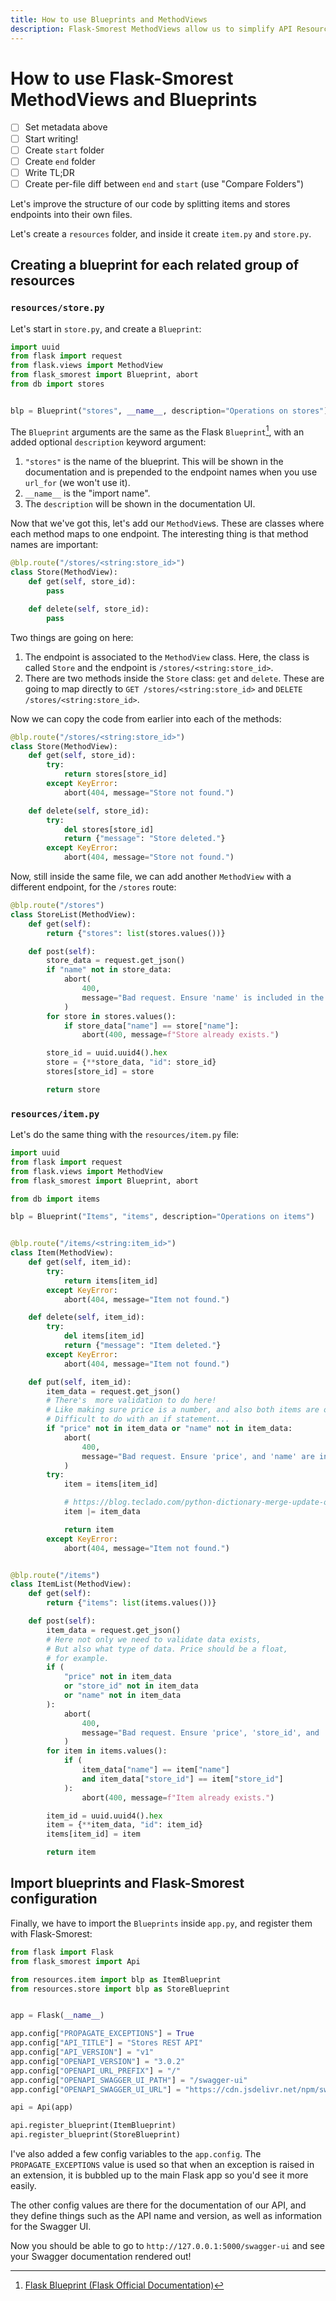 ```yaml
---
title: How to use Blueprints and MethodViews
description: Flask-Smorest MethodViews allow us to simplify API Resources by defining all methods that interact with the resource in one Python class.
---
```


# How to use Flask-Smorest MethodViews and Blueprints

- [ ] Set metadata above
- [ ] Start writing!
- [ ] Create `start` folder
- [ ] Create `end` folder
- [ ] Write TL;DR
- [ ] Create per-file diff between `end` and `start` (use "Compare Folders")

Let's improve the structure of our code by splitting items and stores endpoints into their own files.

Let's create a `resources` folder, and inside it create `item.py` and `store.py`.

## Creating a blueprint for each related group of resources

### `resources/store.py`

Let's start in `store.py`, and create a `Blueprint`:

```py title="resources/store.py"
import uuid
from flask import request
from flask.views import MethodView
from flask_smorest import Blueprint, abort
from db import stores


blp = Blueprint("stores", __name__, description="Operations on stores")
```

The `Blueprint` arguments are the same as the Flask `Blueprint`[^1], with an added optional `description` keyword argument:

1. `"stores"` is the name of the blueprint. This will be shown in the documentation and is prepended to the endpoint names when you use `url_for` (we won't use it).
2. `__name__` is the "import name".
3. The `description` will be shown in the documentation UI.


Now that we've got this, let's add our `MethodView`s. These are classes where each method maps to one endpoint. The interesting thing is that method names are important:

```py title="resources/store.py"
@blp.route("/stores/<string:store_id>")
class Store(MethodView):
    def get(self, store_id):
        pass

    def delete(self, store_id):
        pass
```

Two things are going on here:

1. The endpoint is associated to the `MethodView` class. Here, the class is called `Store` and the endpoint is `/stores/<string:store_id>`.
2. There are two methods inside the `Store` class: `get` and `delete`. These are going to map directly to `GET /stores/<string:store_id>` and `DELETE /stores/<string:store_id>`.

Now we can copy the code from earlier into each of the methods:

```py title="resources/store.py"
@blp.route("/stores/<string:store_id>")
class Store(MethodView):
    def get(self, store_id):
        try:
            return stores[store_id]
        except KeyError:
            abort(404, message="Store not found.")

    def delete(self, store_id):
        try:
            del stores[store_id]
            return {"message": "Store deleted."}
        except KeyError:
            abort(404, message="Store not found.")
```

Now, still inside the same file, we can add another `MethodView` with a different endpoint, for the `/stores` route:

```py title="resources/store.py"
@blp.route("/stores")
class StoreList(MethodView):
    def get(self):
        return {"stores": list(stores.values())}

    def post(self):
        store_data = request.get_json()
        if "name" not in store_data:
            abort(
                400,
                message="Bad request. Ensure 'name' is included in the JSON payload.",
            )
        for store in stores.values():
            if store_data["name"] == store["name"]:
                abort(400, message=f"Store already exists.")

        store_id = uuid.uuid4().hex
        store = {**store_data, "id": store_id}
        stores[store_id] = store

        return store
```

### `resources/item.py`

Let's do the same thing with the `resources/item.py` file:

```py title="resources/item.py"
import uuid
from flask import request
from flask.views import MethodView
from flask_smorest import Blueprint, abort

from db import items

blp = Blueprint("Items", "items", description="Operations on items")


@blp.route("/items/<string:item_id>")
class Item(MethodView):
    def get(self, item_id):
        try:
            return items[item_id]
        except KeyError:
            abort(404, message="Item not found.")

    def delete(self, item_id):
        try:
            del items[item_id]
            return {"message": "Item deleted."}
        except KeyError:
            abort(404, message="Item not found.")

    def put(self, item_id):
        item_data = request.get_json()
        # There's  more validation to do here!
        # Like making sure price is a number, and also both items are optional
        # Difficult to do with an if statement...
        if "price" not in item_data or "name" not in item_data:
            abort(
                400,
                message="Bad request. Ensure 'price', and 'name' are included in the JSON payload.",
            )
        try:
            item = items[item_id]

            # https://blog.teclado.com/python-dictionary-merge-update-operators/
            item |= item_data

            return item
        except KeyError:
            abort(404, message="Item not found.")


@blp.route("/items")
class ItemList(MethodView):
    def get(self):
        return {"items": list(items.values())}

    def post(self):
        item_data = request.get_json()
        # Here not only we need to validate data exists,
        # But also what type of data. Price should be a float,
        # for example.
        if (
            "price" not in item_data
            or "store_id" not in item_data
            or "name" not in item_data
        ):
            abort(
                400,
                message="Bad request. Ensure 'price', 'store_id', and 'name' are included in the JSON payload.",
            )
        for item in items.values():
            if (
                item_data["name"] == item["name"]
                and item_data["store_id"] == item["store_id"]
            ):
                abort(400, message=f"Item already exists.")

        item_id = uuid.uuid4().hex
        item = {**item_data, "id": item_id}
        items[item_id] = item

        return item
```

## Import blueprints and Flask-Smorest configuration

Finally, we have to import the `Blueprints` inside `app.py`, and register them with Flask-Smorest:

```py title="app.py"
from flask import Flask
from flask_smorest import Api

from resources.item import blp as ItemBlueprint
from resources.store import blp as StoreBlueprint


app = Flask(__name__)

app.config["PROPAGATE_EXCEPTIONS"] = True
app.config["API_TITLE"] = "Stores REST API"
app.config["API_VERSION"] = "v1"
app.config["OPENAPI_VERSION"] = "3.0.2"
app.config["OPENAPI_URL_PREFIX"] = "/"
app.config["OPENAPI_SWAGGER_UI_PATH"] = "/swagger-ui"
app.config["OPENAPI_SWAGGER_UI_URL"] = "https://cdn.jsdelivr.net/npm/swagger-ui-dist/"

api = Api(app)

api.register_blueprint(ItemBlueprint)
api.register_blueprint(StoreBlueprint)
```

I've also added a few config variables to the `app.config`. The `PROPAGATE_EXCEPTIONS` value is used so that when an exception is raised in an extension, it is bubbled up to the main Flask app so you'd see it more easily.

The other config values are there for the documentation of our API, and they define things such as the API name and version, as well as information for the Swagger UI.

Now you should be able to go to `http://127.0.0.1:5000/swagger-ui` and see your Swagger documentation rendered out!

[^1]: [Flask Blueprint (Flask Official Documentation)](https://flask.palletsprojects.com/en/2.1.x/api/#flask.Blueprint)